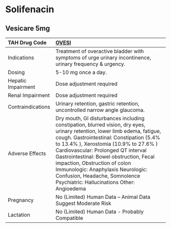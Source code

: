 # Solifenacin

## Vesicare 5mg

| TAH Drug Code      | [**OVESI**](https://www.tahsda.org.tw/drugs/hissearch.php?drug_code=OVESI)                                                                                                                                                                                                                                                                                                                                                                                             |
|:-------------------|:-----------------------------------------------------------------------------------------------------------------------------------------------------------------------------------------------------------------------------------------------------------------------------------------------------------------------------------------------------------------------------------------------------------------------------------------------------------------------|
| Indications        | Treatment of overactive bladder with symptoms of urge urinary incontinence, urinary frequency & urgency.                                                                                                                                                                                                                                                                                                                                                               |
| Dosing             | 5-10 mg once a day.                                                                                                                                                                                                                                                                                                                                                                                                                                                    |
| Hepatic Impairment | Dose adjustment required                                                                                                                                                                                                                                                                                                                                                                                                                                               |
| Renal Impairment   | Dose adjustment required                                                                                                                                                                                                                                                                                                                                                                                                                                               |
| Contraindications  | Urinary retention, gastric retention, uncontrolled narrow angle glaucoma.                                                                                                                                                                                                                                                                                                                                                                                              |
| Adverse Effects    | Dry mouth, GI disturbances including constipation, blurred vision, dry eyes, urinary retention, lower limb edema, fatigue, cough. <Common> Gastrointestinal: Constipation (5.4% to 13.4% ), Xerostomia (10.9% to 27.6% ) <Serious> Cardiovascular: Prolonged QT interval Gastrointestinal: Bowel obstruction, Fecal impaction, Obstruction of colon Immunologic: Anaphylaxis Neurologic: Confusion, Headache, Somnolence Psychiatric: Hallucinations Other: Angioedema |
| Pregnancy          | No (Limited) Human Data – Animal Data Suggest Moderate Risk                                                                                                                                                                                                                                                                                                                                                                                                            |
| Lactation          | No (Limited) Human Data - Probably Compatible                                                                                                                                                                                                                                                                                                                                                                                                                          |

